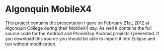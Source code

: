 Algonquin MobileX4
===

This project contains the presentation I gave on February 21st, 2012 at Algonquin College during their MobileX4 day. As well it contains the full source code for the Android and PhoneGap Android projects I presented. If you download this source you should be able to import it into Eclipse and run without modification.

